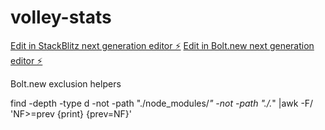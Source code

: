 # volley-stats

[Edit in StackBlitz next generation editor ⚡️](https://stackblitz.com/~/github.com/KeM1aL/volley-stats)
[Edit in Bolt.new next generation editor ⚡️](https://bolt.new/~/github.com/KeM1aL/volley-stats)

Bolt.new exclusion helpers

find -depth -type d -not -path "./node_modules/*" -not -path "./.*" |awk -F/ 'NF>=prev {print} {prev=NF}'